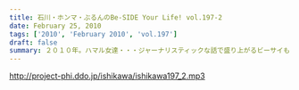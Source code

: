 ```yaml
---
title: 石川・ホンマ・ぶるんのBe-SIDE Your Life! vol.197-2
date: February 25, 2010
tags: ['2010', 'February 2010', 'vol.197']
draft: false
summary: ２０１０年。ハマル女達・・・ジャーナリスティックな話で盛り上がるビーサイも２００回までのカウントダウン体勢にっ！NAMAE
---
```


http://project-phi.ddo.jp/ishikawa/ishikawa197_2.mp3